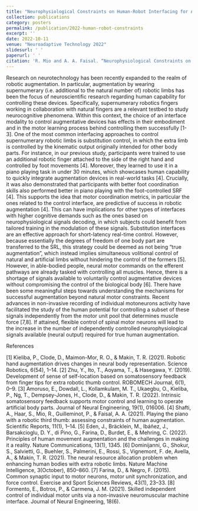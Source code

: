 ```yaml
---
title: "Neurophysiological Constraints on Human-Robot Interfacing for Augmentation"
collection: publications
category: posters
permalink: /publication/2022-human-robot-constraints
excerpt: ''
date: 2022-10-11
venue: "Neuroadaptive Technology 2022"
slidesurl: ' '
paperurl: ' '
citation: 'R. Mio and A. A. Faisal. “Neurophysiological Constraints on Human-Robot Interfacing for Augmentation”, Neuroadaptive Technology 2022.'
---
```


Research on neurotechnology has been recently expanded to the realm of robotic augmentation. In particular, augmentation by wearing supernumerary (i.e. additional to the natural number of) robotic limbs has been the focus of neuroscientific research regarding human capability for controlling these devices. Specifically, supernumerary robotics fingers working in collaboration with natural fingers are a relevant testbed to study neurocognitive phenomena. Within this context, the choice of an interface modality to control augmentative devices has effects in their embodiment and in the motor learning process behind controlling them successfully [1-3].
One of the most common interfacing approaches to control supernumerary robotic limbs is substitution control, in which the extra limb is controlled by the kinematic output originally intended for other body parts. For instance, in our previous study, participants were trained to use an additional robotic finger attached to the side of the right hand and controlled by foot movements [4]. Moreover, they learned to use it in a piano playing task in under 30 minutes, which showcases human capability to quickly integrate augmentation devices in real-world tasks [4]. Crucially, it was also demonstrated that participants with better foot coordination skills also performed better in piano playing with the foot-controlled SRF [4]. This supports the idea that motor coordination metrics, in particular the ones related to the control interface, are predictive of success in robotic augmentation [4]. This can have implications for other types of interfaces with higher cognitive demands such as the ones based on neurophysiological signals decoding, in which subjects could benefit from tailored training in the modulation of these signals.
Substitution interfaces are an effective approach for short-latency real-time control. However, because essentially the degrees of freedom of one body part are transferred to the SRL, this strategy could be deemed as not being “true augmentation”, which instead implies simultaneous volitional control of natural and artificial limbs without hindering the control of the formers [5]. However, in able-bodied people, neural motor commands on the efferent pathways are already tasked with controlling all muscles. Hence, there is a shortage of signals available to voluntarily control augmentative devices without compromising the control of the biological body [6]. 
There have been some meaningful steps towards understanding the mechanisms for successful augmentation beyond natural motor constraints. Recent advances in non-invasive recording of individual motoneurons activity have facilitated the study of the human potential for controlling a subset of these signals independently from the motor unit pool that determines muscle force [7,8]. If attained, flexible control of spinal motor neurons will lead to the increase in the number of independently controlled neurophysiological signals available (neural output) required for true human augmentation.

References

[1] Kieliba, P., Clode, D., Maimon-Mor, R. O., & Makin, T. R. (2021). Robotic hand augmentation drives changes in neural body representation. Science Robotics, 6(54), 1–14. 
[2] Zhu, Y., Ito, T., Aoyama, T., & Hasegawa, Y. (2019). Development of sense of self-location based on somatosensory feedback from finger tips for extra robotic thumb control. ROBOMECH Journal, 6(1), 0–9.
[3] Amoruso, E., Dowdall, L., Kollamkulam, M. T., Ukaegbu, O., Kieliba, P., Ng, T., Dempsey-Jones, H., Clode, D., & Makin, T. R. (2022). Intrinsic somatosensory feedback supports motor control and learning to operate artificial body parts. Journal of Neural Engineering, 19(1), 016006.
[4] Shafti, A., Haar, S., Mio, R., Guilleminot, P., & Faisal, A. A. (2021). Playing the piano with a robotic third thumb: assessing constraints of human augmentation. Scientific Reports, 11(1), 1–14. 
[5] Eden, J., Bräcklein, M., Ibáñez, J., Barsakcioglu, D. Y., di Pino, G., Farina, D., Burdet, E., & Mehring, C. (2022). Principles of human movement augmentation and the challenges in making it a reality. Nature Communications, 13(1), 1345.
[6] Dominijanni, G., Shokur, S., Salvietti, G., Buehler, S., Palmerini, E., Rossi, S., Vignemont, F. de, Avella, A., & Makin, T. R. (2021). The neural resource allocation problem when enhancing human bodies with extra robotic limbs. Nature Machine Intelligence, 3(October), 850–860.
[7] Farina, D., & Negro, F. (2015). Common synaptic input to motor neurons, motor unit synchronization, and force control. Exercise and Sport Sciences Reviews, 43(1), 23–33.
[8] Formento, E., Botros, P., & Carmena, J. M. (2021). Skilled independent control of individual motor units via a non-invasive neuromuscular machine interface. Journal of Neural Engineering, 18(6).
